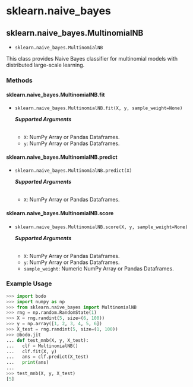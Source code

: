 # sklearn.naive_bayes

## sklearn.naive_bayes.MultinomialNB

- `sklearn.naive_bayes.MultinomialNB`


This class provides Naive Bayes classifier for multinomial models with
distributed large-scale learning.

### Methods

#### sklearn.naive_bayes.MultinomialNB.fit

- `sklearn.naive_bayes.MultinomialNB.fit(X, y, sample_weight=None)`

    ***Supported Arguments***
    <br>
    <br>    
    -   `X`: NumPy Array or Pandas Dataframes.
    -   `y`: NumPy Array or Pandas Dataframes.

#### sklearn.naive_bayes.MultinomialNB.predict

- `sklearn.naive_bayes.MultinomialNB.predict(X)`

    ***Supported Arguments***
    <br>
    <br>    
    -  `X`: NumPy Array or Pandas Dataframes.

#### sklearn.naive_bayes.MultinomialNB.score

- `sklearn.naive_bayes.MultinomialNB.score(X, y, sample_weight=None)`

    ***Supported Arguments***
    <br>
    <br>    
    -   `X`: NumPy Array or Pandas Dataframes.
    -   `y`: NumPy Array or Pandas Dataframes.
    -   `sample_weight`: Numeric NumPy Array or Pandas Dataframes.

### Example Usage

```py
>>> import bodo
>>> import numpy as np
>>> from sklearn.naive_bayes import MultinomialNB
>>> rng = np.random.RandomState(1)
>>> X = rng.randint(5, size=(6, 100))
>>> y = np.array([1, 2, 3, 4, 5, 6])
>>> X_test = rng.randint(5, size=(1, 100))
>>> @bodo.jit
... def test_mnb(X, y, X_test):
...   clf = MultinomialNB()
...   clf.fit(X, y)
...   ans = clf.predict(X_test)
...   print(ans)
...
>>> test_mnb(X, y, X_test)
[5]
```
